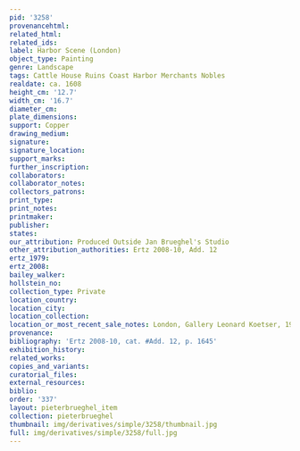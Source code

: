 ```yaml
---
pid: '3258'
provenancehtml:
related_html:
related_ids:
label: Harbor Scene (London)
object_type: Painting
genre: Landscape
tags: Cattle House Ruins Coast Harbor Merchants Nobles
realdate: ca. 1608
height_cm: '12.7'
width_cm: '16.7'
diameter_cm:
plate_dimensions:
support: Copper
drawing_medium:
signature:
signature_location:
support_marks:
further_inscription:
collaborators:
collaborator_notes:
collectors_patrons:
print_type:
print_notes:
printmaker:
publisher:
states:
our_attribution: Produced Outside Jan Brueghel's Studio
other_attribution_authorities: Ertz 2008-10, Add. 12
ertz_1979:
ertz_2008:
bailey_walker:
hollstein_no:
collection_type: Private
location_country:
location_city:
location_collection:
location_or_most_recent_sale_notes: London, Gallery Leonard Koetser, 1983, cat. 6
provenance:
bibliography: 'Ertz 2008-10, cat. #Add. 12, p. 1645'
exhibition_history:
related_works:
copies_and_variants:
curatorial_files:
external_resources:
biblio:
order: '337'
layout: pieterbrueghel_item
collection: pieterbrueghel
thumbnail: img/derivatives/simple/3258/thumbnail.jpg
full: img/derivatives/simple/3258/full.jpg
---
```

